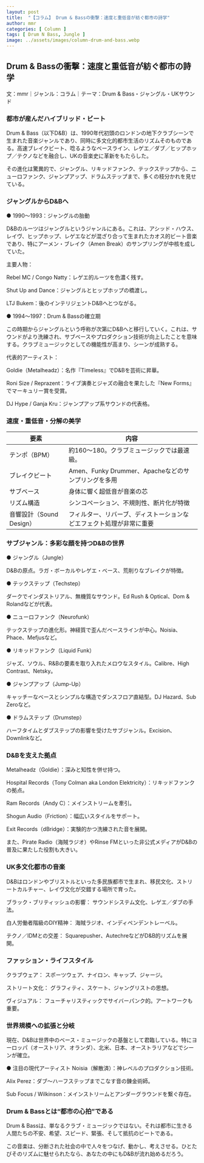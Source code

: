 ```yaml
---
layout: post
title:  "【コラム】 Drum & Bassの衝撃：速度と重低音が紡ぐ都市の詩学"
author: mmr
categories: [ Column ]
tags: [ Drum N Bass, Jungle ]
image: ../assets/images/column-drum-and-bass.webp
---
```


## Drum & Bassの衝撃：速度と重低音が紡ぐ都市の詩学

文：mmr｜ジャンル：コラム｜テーマ：Drum & Bass・ジャングル・UKサウンド

### 都市が産んだハイブリッド・ビート

Drum & Bass（以下D&B）は、1990年代初頭のロンドンの地下クラブシーンで生まれた音楽ジャンルであり、同時に多文化的都市生活のリズムそのものである。高速ブレイクビート、唸るようなベースライン、レゲエ／ダブ／ヒップホップ／テクノなどを融合し、UKの音楽史に革新をもたらした。

その進化は驚異的で、ジャングル、リキッドファンク、テックステップから、ニューロファンク、ジャンプアップ、ドラムステップまで、多くの枝分かれを見せている。

### ジャングルからD&Bへ

● 1990〜1993：ジャングルの胎動

D&Bのルーツはジャングルというジャンルにある。これは、アシッド・ハウス、レイヴ、ヒップホップ、レゲエなどが混ざり合って生まれたカオス的ビート音楽であり、特にアーメン・ブレイク（Amen Break）のサンプリングが中核を成していた。

主要人物：

Rebel MC / Congo Natty：レゲエ的ルーツを色濃く残す。

Shut Up and Dance：ジャングルとヒップホップの橋渡し。

LTJ Bukem：後のインテリジェントD&Bへとつながる。

● 1994〜1997：Drum & Bassの確立期

この時期からジャングルという呼称が次第にD&Bへと移行していく。これは、サウンドがより洗練され、サブベースやプロダクション技術が向上したことを意味する。クラブミュージックとしての機能性が高まり、シーンが成熟する。

代表的アーティスト：

Goldie（Metalheadz）：名作『Timeless』でD&Bを芸術に昇華。

Roni Size / Reprazent：ライブ演奏とジャズの融合を果たした『New Forms』でマーキュリー賞を受賞。

DJ Hype / Ganja Kru：ジャンプアップ系サウンドの代表格。

### 速度・重低音・分解の美学

<div class="table-border">
<table>
  <thead>
    <tr>
      <th>要素</th>
      <th>内容</th>
    </tr>
  </thead>
  <tbody>
    <tr>
      <td>テンポ（BPM）</td>
      <td>約160〜180。クラブミュージックでは最速級。</td>
    </tr>
    <tr>
      <td>ブレイクビート</td>
      <td>Amen、Funky Drummer、Apacheなどのサンプリングを多用</td>
    </tr>
    <tr>
      <td>サブベース</td>
      <td>身体に響く超低音が音楽の芯</td>
    </tr>
    <tr>
      <td>リズム構造</td>
      <td>シンコペーション、不規則性、断片化が特徴</td>
    </tr>
    <tr>
      <td>音響設計（Sound Design）</td>
      <td>フィルター、リバーブ、ディストーションなどエフェクト処理が非常に重要</td>
    </tr>
  </tbody>
</table>
</div>


### サブジャンル：多彩な顔を持つD&Bの世界

● ジャングル（Jungle）

D&Bの原点。ラガ・ボーカルやレゲエ・ベース、荒削りなブレイクが特徴。

● テックステップ（Techstep）

ダークでインダストリアル、無機質なサウンド。Ed Rush & Optical、Dom & Rolandなどが代表。

● ニューロファンク（Neurofunk）

テックステップの進化形。神経質で歪んだベースラインが中心。Noisia、Phace、Mefjusなど。

● リキッドファンク（Liquid Funk）

ジャズ、ソウル、R&Bの要素を取り入れたメロウなスタイル。Calibre、High Contrast、Netsky。

● ジャンプアップ（Jump-Up）

キャッチーなベースとシンプルな構造でダンスフロア直結型。DJ Hazard、Sub Zeroなど。

● ドラムステップ（Drumstep）

ハーフタイムとダブステップの影響を受けたサブジャンル。Excision、Downlinkなど。

### D&Bを支えた拠点

Metalheadz（Goldie）：深みと知性を併せ持つ。

Hospital Records（Tony Colman aka London Elektricity）：リキッドファンクの拠点。

Ram Records（Andy C）：メインストリームを牽引。

Shogun Audio（Friction）：幅広いスタイルをサポート。

Exit Records（dBridge）：実験的かつ洗練された音を展開。

また、Pirate Radio（海賊ラジオ）やRinse FMといった非公式メディアがD&Bの普及に果たした役割も大きい。

### UK多文化都市の音楽

D&Bはロンドンやブリストルといった多民族都市で生まれ、移民文化、ストリートカルチャー、レイヴ文化が交錯する場所で育った。

ブラック・ブリティッシュの影響： サウンドシステム文化、レゲエ／ダブの手法。

白人労働者階級のDIY精神： 海賊ラジオ、インディペンデントレーベル。

テクノ／IDMとの交差： Squarepusher、AutechreなどがD&B的リズムを展開。

### ファッション・ライフスタイル

クラブウェア： スポーツウェア、ナイロン、キャップ、ジャージ。

ストリート文化： グラフィティ、スケート、ジャングリストの思想。

ヴィジュアル： フューチャリスティックでサイバーパンク的。アートワークも重要。

### 世界規模への拡張と分岐

現在、D&Bは世界中のベース・ミュージックの基盤として君臨している。特にヨーロッパ（オーストリア、オランダ）、北米、日本、オーストラリアなどでシーンが確立。

● 注目の現代アーティスト
Noisia（解散済）：神レベルのプロダクション技術。

Alix Perez：ダブ〜ハーフステップまでこなす音の錬金術師。

Sub Focus / Wilkinson：メインストリームとアンダーグラウンドを繋ぐ存在。

### Drum & Bassとは“都市の心拍”である

Drum & Bassは、単なるクラブ・ミュージックではない。それは都市に生きる人間たちの不安、希望、スピード、緊張、そして抵抗のビートである。

この音楽は、分断された社会の中で人々をつなげ、動かし、考えさせる。ひとたびそのリズムに魅せられたなら、あなたの中にもD&Bが流れ始めるだろう。
